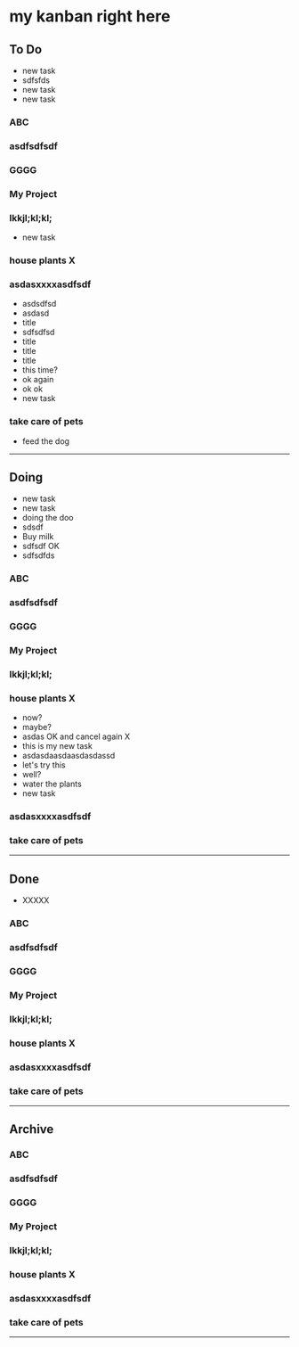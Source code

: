 # my kanban right here

## To Do

- new task
- sdfsfds
- new task
- new task

### ABC

### asdfsdfsdf

### GGGG

### My Project

### lkkjl;kl;kl;

- new task

### house plants X

### asdasxxxxasdfsdf

- asdsdfsd
- asdasd
- title
- sdfsdfsd
- title
- title
- title
- this time?
- ok again
- ok ok
- new task

### take care of pets

- feed the dog

----------

## Doing

- new task
- new task
- doing the doo
- sdsdf
- Buy milk
- sdfsdf OK
- sdfsdfds

### ABC

### asdfsdfsdf

### GGGG

### My Project

### lkkjl;kl;kl;

### house plants X

- now?
- maybe?
- asdas OK and cancel again X
- this is my new task
- asdasdaasdaasdasdassd
- let's try this
- well?
- water the plants
- new task

### asdasxxxxasdfsdf

### take care of pets

----------

## Done

- XXXXX

### ABC

### asdfsdfsdf

### GGGG

### My Project

### lkkjl;kl;kl;

### house plants X

### asdasxxxxasdfsdf

### take care of pets

----------

## Archive

### ABC

### asdfsdfsdf

### GGGG

### My Project

### lkkjl;kl;kl;

### house plants X

### asdasxxxxasdfsdf

### take care of pets

----------
